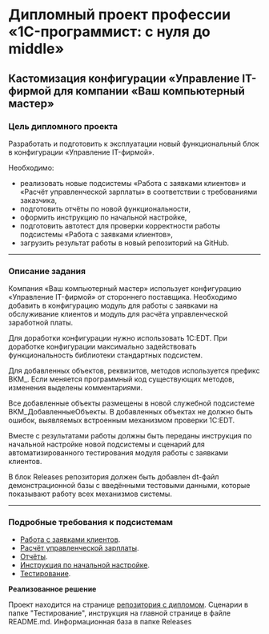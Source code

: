 # Дипломный проект профессии «1C-программист: с нуля до middle»
 
## Кастомизация конфигурации «Управление IT-фирмой для компании «Ваш компьютерный мастер»

### Цель дипломного проекта

Разработать и подготовить к эксплуатации новый функциональный блок в конфигурации «Управление IT-фирмой».

Необходимо:

- реализовать новые подсистемы «Работа с заявками клиентов» и «Расчёт управленческой зарплаты» в соответствии с требованиями заказчика,
- подготовить отчёты по новой функциональности,
- оформить инструкцию по начальной настройке,
- подготовить автотест для проверки корректности работы подсистемы «Работа с заявками клиентов»,
- загрузить результат работы в новый репозиторий на GitHub.

------

### Описание задания

Компания «Ваш компьютерный мастер» использует конфигурацию «Управление IT-фирмой» от стороннего поставщика. Необходимо добавить в конфигурацию модуль для работы с заявками на обслуживание клиентов и модуль для расчёта управленческой заработной платы.

Для доработки конфигурации нужно использовать 1C:EDT. При доработке конфигурации максимально задействовать функциональность библиотеки стандартных подсистем.

Для добавленных объектов, реквизитов, методов используется префикс ВКМ_. Если меняется программный код существующих методов, изменения выделены комментариями.

Все добавленные объекты размещены в новой служебной подсистеме ВКМ_ДобавленныеОбъекты. В добавленных объектах не должно быть ошибок, выявляемых встроенным механизмом проверки 1C:EDT.

Вместе с результатами работы должны быть переданы инструкция по начальной настройке новой подсистемы и сценарий для автоматизированного тестирования модуля работы с заявками клиентов.

В блок Releases репозитория должен быть добавлен dt-файл демонстрационной базы с введёнными тестовыми данными, которые показывают работу всех механизмов системы.

------

### Подробные требования к подсистемам

- [Работа с заявками клиентов](https://github.com/MaryanaSl/Diplom/blob/main/%D0%A0%D0%B0%D0%B1%D0%BE%D1%82%D0%B0%20%D1%81%20%D0%B7%D0%B0%D1%8F%D0%B2%D0%BA%D0%B0%D0%BC%D0%B8%20%D0%BA%D0%BB%D0%B8%D0%B5%D0%BD%D1%82%D0%BE%D0%B2.md).
- [Расчёт управленческой зарплаты](https://github.com/MaryanaSl/Diplom/blob/main/%D0%A0%D0%B0%D1%81%D1%87%D1%91%D1%82%20%D1%83%D0%BF%D1%80%D0%B0%D0%B2%D0%BB%D0%B5%D0%BD%D1%87%D0%B5%D1%81%D0%BA%D0%BE%D0%B9%20%D0%B7%D0%B0%D1%80%D0%BF%D0%BB%D0%B0%D1%82%D1%8B.md).
- [Отчёты](https://github.com/MaryanaSl/Diplom/blob/main/%D0%9E%D1%82%D1%87%D0%B5%D1%82%D1%8B.md).
- [Инструкция по начальной настройке](https://github.com/MaryanaSl/Diplom/blob/main/%D0%B8%D0%BD%D1%81%D1%82%D1%80%D1%83%D0%BA%D1%86%D0%B8%D1%8F%20%D0%BF%D0%BE%20%D0%BD%D0%B0%D1%87%D0%B0%D0%BB%D1%8C%D0%BD%D0%BE%D0%B9%20%D0%BD%D0%B0%D1%81%D1%82%D1%80%D0%BE%D0%B9%D0%BA%D0%B5.md).
- [Тестирование](https://github.com/MaryanaSl/Diplom/blob/main/%D0%A2%D0%B5%D1%81%D1%82%D0%B8%D1%80%D0%BE%D0%B2%D0%B0%D0%BD%D0%B8%D0%B5.md).


**Реализованное решение**

Проект находится на странице [репозитория с дипломом](https://github.com/MaryanaSl/Diplom_SL). Сценарии в папке "Тестирование", инструкция на главной странице в файле README.md. Информационная база в папке Releases

